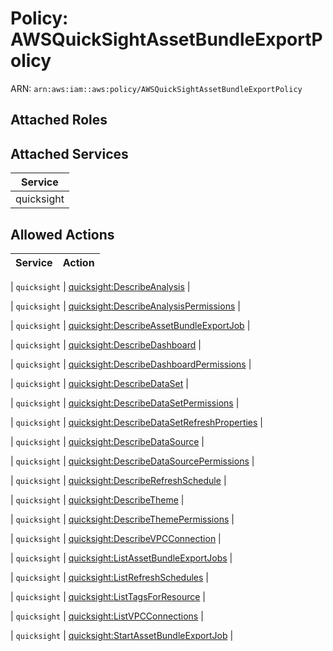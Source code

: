 # Policy: AWSQuickSightAssetBundleExportPolicy

ARN: `arn:aws:iam::aws:policy/AWSQuickSightAssetBundleExportPolicy`

## Attached Roles

## Attached Services

| Service |
|---------|
| quicksight |

## Allowed Actions

| Service | Action |
|:-------:|--------|

| `quicksight` | [quicksight:DescribeAnalysis](../actions.md#quicksight:describeanalysis) |

| `quicksight` | [quicksight:DescribeAnalysisPermissions](../actions.md#quicksight:describeanalysispermissions) |

| `quicksight` | [quicksight:DescribeAssetBundleExportJob](../actions.md#quicksight:describeassetbundleexportjob) |

| `quicksight` | [quicksight:DescribeDashboard](../actions.md#quicksight:describedashboard) |

| `quicksight` | [quicksight:DescribeDashboardPermissions](../actions.md#quicksight:describedashboardpermissions) |

| `quicksight` | [quicksight:DescribeDataSet](../actions.md#quicksight:describedataset) |

| `quicksight` | [quicksight:DescribeDataSetPermissions](../actions.md#quicksight:describedatasetpermissions) |

| `quicksight` | [quicksight:DescribeDataSetRefreshProperties](../actions.md#quicksight:describedatasetrefreshproperties) |

| `quicksight` | [quicksight:DescribeDataSource](../actions.md#quicksight:describedatasource) |

| `quicksight` | [quicksight:DescribeDataSourcePermissions](../actions.md#quicksight:describedatasourcepermissions) |

| `quicksight` | [quicksight:DescribeRefreshSchedule](../actions.md#quicksight:describerefreshschedule) |

| `quicksight` | [quicksight:DescribeTheme](../actions.md#quicksight:describetheme) |

| `quicksight` | [quicksight:DescribeThemePermissions](../actions.md#quicksight:describethemepermissions) |

| `quicksight` | [quicksight:DescribeVPCConnection](../actions.md#quicksight:describevpcconnection) |

| `quicksight` | [quicksight:ListAssetBundleExportJobs](../actions.md#quicksight:listassetbundleexportjobs) |

| `quicksight` | [quicksight:ListRefreshSchedules](../actions.md#quicksight:listrefreshschedules) |

| `quicksight` | [quicksight:ListTagsForResource](../actions.md#quicksight:listtagsforresource) |

| `quicksight` | [quicksight:ListVPCConnections](../actions.md#quicksight:listvpcconnections) |

| `quicksight` | [quicksight:StartAssetBundleExportJob](../actions.md#quicksight:startassetbundleexportjob) |
